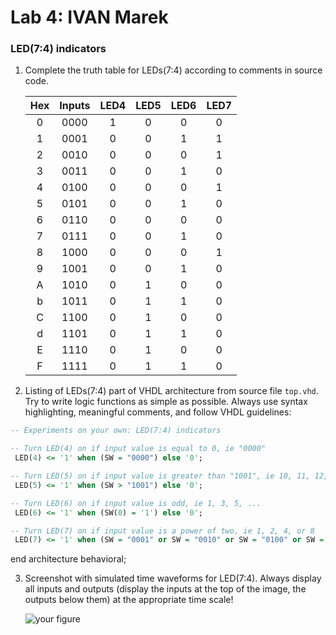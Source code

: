 # Lab 4: IVAN Marek

### LED(7:4) indicators

1. Complete the truth table for LEDs(7:4) according to comments in source code.

   | **Hex** | **Inputs** | **LED4** | **LED5** | **LED6** | **LED7** |
   | :-: | :-: | :-: | :-: | :-: | :-: |
   | 0 | 0000 | 1 | 0 | 0 | 0 |
   | 1 | 0001 | 0 | 0 | 1 | 1 |
   | 2 | 0010 | 0 | 0 | 0 | 1 |
   | 3 | 0011 | 0 | 0 | 1 | 0 |
   | 4 | 0100 | 0 | 0 | 0 | 1 |
   | 5 | 0101 | 0 | 0 | 1 | 0 |
   | 6 | 0110 | 0 | 0 | 0 | 0 |
   | 7 | 0111 | 0 | 0 | 1 | 0 |
   | 8 | 1000 | 0 | 0 | 0 | 1 |
   | 9 | 1001 | 0 | 0 | 1 | 0 |
   | A | 1010 | 0 | 1 | 0 | 0 |
   | b | 1011 | 0 | 1 | 1 | 0 |
   | C | 1100 | 0 | 1 | 0 | 0 |
   | d | 1101  | 0 | 1 | 1 | 0 |
   | E | 1110 | 0 | 1 | 0 | 0 |
   | F | 1111 | 0 | 1 | 1 | 0 |

2. Listing of LEDs(7:4) part of VHDL architecture from source file `top.vhd`. Try to write logic functions as simple as possible. Always use syntax highlighting, meaningful comments, and follow VHDL guidelines:

 ```vhdl
 -- Experiments on your own: LED(7:4) indicators

-- Turn LED(4) on if input value is equal to 0, ie "0000"
  LED(4) <= '1' when (SW = "0000") else '0';

-- Turn LED(5) on if input value is greater than "1001", ie 10, 11, 12, ...
  LED(5) <= '1' when (SW > "1001") else '0';

-- Turn LED(6) on if input value is odd, ie 1, 3, 5, ...
  LED(6) <= '1' when (SW(0) = '1') else '0';

-- Turn LED(7) on if input value is a power of two, ie 1, 2, 4, or 8
  LED(7) <= '1' when (SW = "0001" or SW = "0010" or SW = "0100" or SW = "1000") else '0';
 ```

end architecture behavioral;

3. Screenshot with simulated time waveforms for LED(7:4). Always display all inputs and outputs (display the inputs at the top of the image, the outputs below them) at the appropriate time scale!

   ![[your figure](https://github.com/marek8l/digital-electronics-1/blob/main/04-segment/prubeh.PNG)]()
